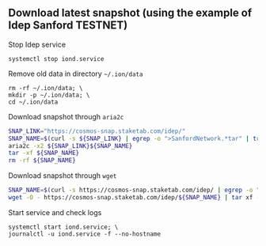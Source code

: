 ## Download latest snapshot (using the example of Idep Sanford TESTNET)  
Stop Idep service  
```
systemctl stop iond.service
```  

Remove old data in directory `~/.ion/data`  
```
rm -rf ~/.ion/data; \
mkdir -p ~/.ion/data; \
cd ~/.ion/data
```

Download snapshot through `aria2c`  
```bash
SNAP_LINK="https://cosmos-snap.staketab.com/idep/"
SNAP_NAME=$(curl -s ${SNAP_LINK} | egrep -o ">SanfordNetwork.*tar" | tr -d ">")
aria2c -x2 ${SNAP_LINK}${SNAP_NAME}
tar -xf ${SNAP_NAME}
rm -rf ${SNAP_NAME}
```

Download snapshot through `wget`   
```bash
SNAP_NAME=$(curl -s https://cosmos-snap.staketab.com/idep/ | egrep -o ">SanfordNetwork.*tar" | tr -d ">"); \
wget -O - https://cosmos-snap.staketab.com/idep/${SNAP_NAME} | tar xf -
```

Start service and check logs  
```
systemctl start iond.service; \
journalctl -u iond.service -f --no-hostname
```
